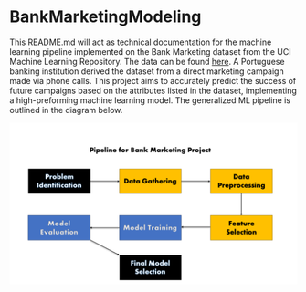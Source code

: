 # BankMarketingModeling

This README.md will act as technical documentation for the machine learning pipeline implemented on the Bank Marketing dataset from the UCI Machine Learning Repository. The data can be found [here](https://archive.ics.uci.edu/dataset/222/bank+marketing). A Portuguese banking institution derived the dataset from a direct marketing campaign made via phone calls. This project aims to accurately predict the success of future campaigns based on the attributes listed in the dataset, implementing a high-preforming machine learning model. The generalized ML pipeline is outlined in the diagram below.

![image info](https://github.com/bigredbayes/BankMarketingModeling/blob/main/Bank_Marketing_Pipeline.png)

